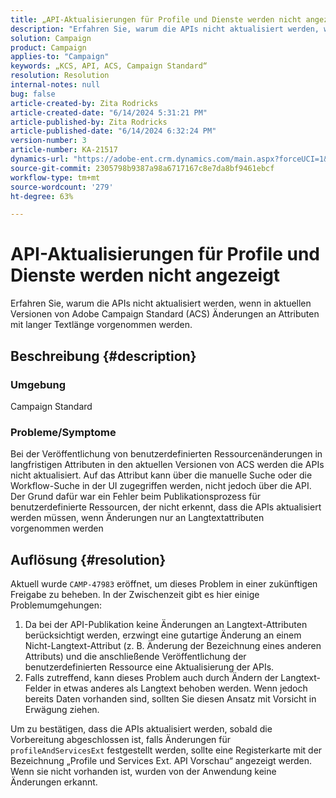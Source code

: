 ```yaml
---
title: „API-Aktualisierungen für Profile und Dienste werden nicht angezeigt“
description: "Erfahren Sie, warum die APIs nicht aktualisiert werden, wenn Änderungen an langfristigen Attributen in aktuellen Versionen von Adobe Campaign Standard (ACS) vorgenommen werden."
solution: Campaign
product: Campaign
applies-to: "Campaign"
keywords: „KCS, API, ACS, Campaign Standard“
resolution: Resolution
internal-notes: null
bug: false
article-created-by: Zita Rodricks
article-created-date: "6/14/2024 5:31:21 PM"
article-published-by: Zita Rodricks
article-published-date: "6/14/2024 6:32:24 PM"
version-number: 3
article-number: KA-21517
dynamics-url: "https://adobe-ent.crm.dynamics.com/main.aspx?forceUCI=1&pagetype=entityrecord&etn=knowledgearticle&id=c1caaae7-732a-ef11-840a-002248084fbb"
source-git-commit: 2305798b9387a98a6717167c8e7da8bf9461ebcf
workflow-type: tm+mt
source-wordcount: '279'
ht-degree: 63%

---
```


# API-Aktualisierungen für Profile und Dienste werden nicht angezeigt


Erfahren Sie, warum die APIs nicht aktualisiert werden, wenn in aktuellen Versionen von Adobe Campaign Standard (ACS) Änderungen an Attributen mit langer Textlänge vorgenommen werden.

## Beschreibung {#description}


### Umgebung

Campaign Standard

### Probleme/Symptome

Bei der Veröffentlichung von benutzerdefinierten Ressourcenänderungen in langfristigen Attributen in den aktuellen Versionen von ACS werden die APIs nicht aktualisiert. Auf das Attribut kann über die manuelle Suche oder die Workflow-Suche in der UI zugegriffen werden, nicht jedoch über die API. Der Grund dafür war ein Fehler beim Publikationsprozess für benutzerdefinierte Ressourcen, der nicht erkennt, dass die APIs aktualisiert werden müssen, wenn Änderungen nur an Langtextattributen vorgenommen werden


## Auflösung {#resolution}


Aktuell wurde `CAMP-47983` eröffnet, um dieses Problem in einer zukünftigen Freigabe zu beheben. In der Zwischenzeit gibt es hier einige Problemumgehungen:

1. Da bei der API-Publikation keine Änderungen an Langtext-Attributen berücksichtigt werden, erzwingt eine gutartige Änderung an einem Nicht-Langtext-Attribut (z. B. Änderung der Bezeichnung eines anderen Attributs) und die anschließende Veröffentlichung der benutzerdefinierten Ressource eine Aktualisierung der APIs.
2. Falls zutreffend, kann dieses Problem auch durch Ändern der Langtext-Felder in etwas anderes als Langtext behoben werden. Wenn jedoch bereits Daten vorhanden sind, sollten Sie diesen Ansatz mit Vorsicht in Erwägung ziehen.


Um zu bestätigen, dass die APIs aktualisiert werden, sobald die Vorbereitung abgeschlossen ist, falls Änderungen für `profileAndServicesExt` festgestellt werden, sollte eine Registerkarte mit der Bezeichnung „Profile und Services Ext. API Vorschau“ angezeigt werden. Wenn sie nicht vorhanden ist, wurden von der Anwendung keine Änderungen erkannt.
